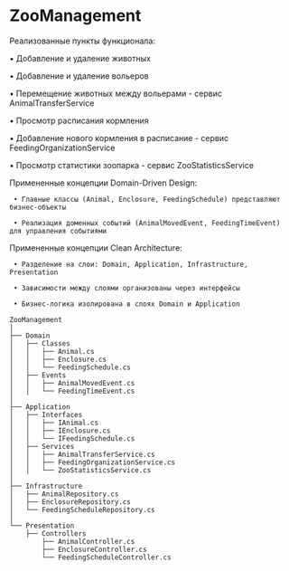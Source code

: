 # ZooManagement

Реализованные пункты функционала:

   • Добавление и удаление животных

   • Добавление и удаление вольеров

   • Перемещение животных между вольерами - сервис AnimalTransferService 

   • Просмотр расписания кормления

   • Добавление нового кормления в расписание - сервис FeedingOrganizationService 

   • Просмотр статистики зоопарка - сервис ZooStatisticsService 
   

Примененные концепции Domain-Driven Design:

     • Главные классы (Animal, Enclosure, FeedingSchedule) представляют бизнес-объекты

     • Реализация доменных событий (AnimalMovedEvent, FeedingTimeEvent) для управления событиями 
     
   
Примененные концепции Clean Architecture:

     • Разделение на слои: Domain, Application, Infrastructure, Presentation

     • Зависимости между слоями организованы через интерфейсы

     • Бизнес-логика изолирована в слоях Domain и Application

```
ZooManagement
│
├── Domain
│   ├── Classes
│   │   ├── Animal.cs
│   │   ├── Enclosure.cs
│   │   └── FeedingSchedule.cs
│   ├── Events
│   │   ├── AnimalMovedEvent.cs
│   │   └── FeedingTimeEvent.cs
│
├── Application
│   ├── Interfaces
│   │   ├── IAnimal.cs
│   │   ├── IEnclosure.cs
│   │   └── IFeedingSchedule.cs
│   ├── Services
│   │   ├── AnimalTransferService.cs
│   │   ├── FeedingOrganizationService.cs
│   │   └── ZooStatisticsService.cs
│
├── Infrastructure
│   ├── AnimalRepository.cs
│   ├── EnclosureRepository.cs
│   └── FeedingScheduleRepository.cs
│
└── Presentation
    ├── Controllers
        ├── AnimalController.cs
        ├── EnclosureController.cs
        └── FeedingScheduleController.cs
